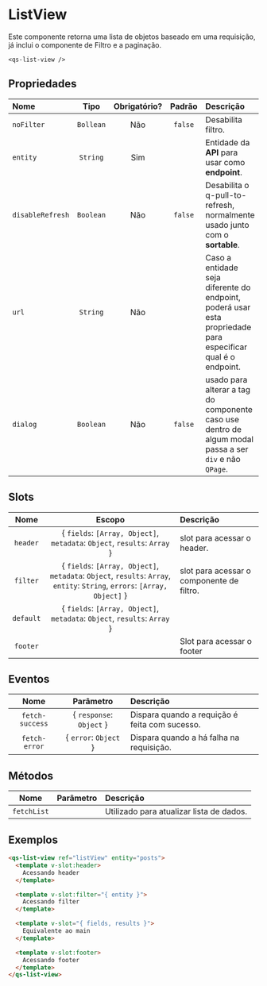 # ListView

Este componente retorna uma lista de objetos baseado em uma requisição, já inclui o componente de Filtro e a paginação.

```
<qs-list-view />
```

## Propriedades

| Nome | Tipo | Obrigatório? | Padrão | Descrição |
|:-|:-:|:-:|:-:|:-|
| `noFilter` | `Bollean` | Não | `false` | Desabilita filtro. |
| `entity` | `String` | Sim | | Entidade da **API** para usar como **endpoint**. |
| `disableRefresh` | `Boolean` | Não | `false` | Desabilita o q-pull-to-refresh, normalmente usado junto com o **sortable**. |
| `url` | `String` | Não | | Caso a entidade seja diferente do endpoint, poderá usar esta propriedade para especificar qual é o endpoint. |
| `dialog` | `Boolean` | Não | `false` | usado para alterar a tag do componente caso use dentro de algum modal passa a ser `div` e não `QPage`. |

## Slots

| Nome | Escopo | Descrição |
|:-:|:-:|:-|
| `header` | { `fields`: `[Array, Object]`, `metadata`: `Object`, `results`: `Array` } | slot para acessar o header. |
| `filter` | { `fields`: `[Array, Object]`, `metadata`: `Object`, `results`: `Array`, `entity`: `String`, `errors`: `[Array, Object]` } | slot para acessar o componente de filtro. |
| `default` | { `fields`: `[Array, Object]`, `metadata`: `Object`, `results`: `Array` } | |
| `footer` | | Slot para acessar o footer |

## Eventos

| Nome | Parâmetro | Descrição |
|:-:|:-:|:-|
| `fetch-success` | { `response`: `Object` } | Dispara quando a requição é feita com sucesso. |
| `fetch-error` | { `error`: `Object` } | Dispara quando a há falha na requisição. |

## Métodos

| Nome | Parâmetro | Descrição |
|:-:|:-:|:-|
| `fetchList` | | Utilizado para atualizar lista de dados. |

## Exemplos

```html
<qs-list-view ref="listView" entity="posts">
  <template v-slot:header>
    Acessando header
  </template>

  <template v-slot:filter="{ entity }">
    Acessando filter
  </template>

  <template v-slot="{ fields, results }">
    Equivalente ao main
  </template>

  <template v-slot:footer>
    Acessando footer
  </template>
</qs-list-view>
```